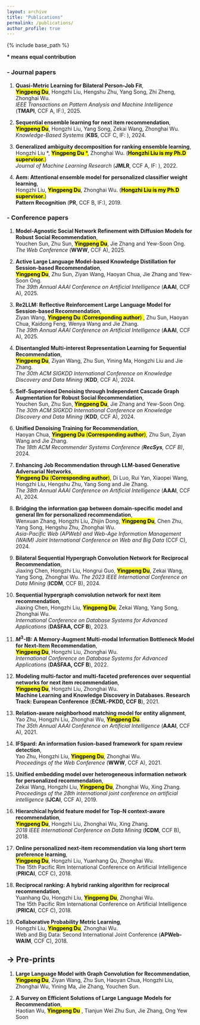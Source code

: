 ```yaml
---
layout: archive
title: "Publications"
permalink: /publications/
author_profile: true
---
```


{% include base_path %}

**$\ast$ means equal contribution**


### - Journal papers

1. **Quasi-Metric Learning for Bilateral Person-Job Fit**,  
**<mark>Yingpeng Du</mark>**, Hongzhi Liu, Hengshu Zhu, Yang Song, Zhi Zheng, Zhonghai Wu.   
*IEEE Transactions on Pattern Analysis and Machine Intelligence* (**TMAPI**, CCF A, IF:), 2025.

2. **Sequential ensemble learning for next item recommendation**,   
<mark>**Yingpeng Du**</mark>, Hongzhi Liu, Yang Song, Zekai Wang, Zhonghai Wu.
*Knowledge-Based Systems* (**KBS**, CCF C, IF: ), 2024.

3. **Generalized ambiguity decomposition for ranking ensemble learning**,   
Hongzhi Liu $\ast$, <mark>**Yingpeng Du** $\ast$</mark>, Zhonghai Wu. (<mark>**Hongzhi Liu is my Ph.D supervisor.**</mark>)   
*Journal of Machine Learning Research* (**JMLR**, CCF A, IF: ), 2022.

4. **Aem: Attentional ensemble model for personalized classifier weight learning**,   
Hongzhi Liu, <mark>**Yingpeng Du**</mark>, Zhonghai Wu. (<mark>**Hongzhi Liu is my Ph.D supervisor.**</mark>)   
**Pattern Recognition** (**PR**, CCF B, IF:), 2019.


### - Conference papers


1. **Model-Agnostic Social Network Refinement with Diffusion Models for Robust Social Recommendation**,   
Youchen Sun, Zhu Sun, <mark>**Yingpeng Du**</mark>, Jie Zhang and Yew-Soon Ong.   
*The Web Conference* (**WWW**, CCF A), 2025.

2. **Active Large Language Model-based Knowledge Distillation for Session-based Recommendation**,   
<mark>**Yingpeng Du**</mark>, Zhu Sun, Ziyan Wang, Haoyan Chua, Jie Zhang and Yew-Soon Ong.   
*The 39th Annual AAAI Conference on Artificial Intelligence* (**AAAI**, CCF A), 2025.

3. **Re2LLM: Reflective Reinforcement Large Language Model for Session-based Recommendation**,   
Ziyan Wang, <mark>**Yingpeng Du** (**Corresponding author**) </mark>, Zhu Sun, Haoyan Chua, Kaidong Feng, Wenya Wang and Jie Zhang.   
*The 39th Annual AAAI Conference on Artificial Intelligence* (**AAAI**, CCF A), 2025.

4. **Disentangled Multi-interest Representation Learning for Sequential Recommendation**,   
<mark>**Yingpeng Du**</mark>, Ziyan Wang, Zhu Sun, Yining Ma, Hongzhi Liu and Jie Zhang.   
*The 30th ACM SIGKDD International Conference on Knowledge Discovery and Data Mining* (**KDD**, CCF A), 2024.

5. **Self-Supervised Denoising through Independent Cascade Graph Augmentation for Robust Social Recommendation**,   
Youchen Sun, Zhu Sun, <mark>**Yingpeng Du**</mark>, Jie Zhang and Yew-Soon Ong.   
*The 30th ACM SIGKDD International Conference on Knowledge Discovery and Data Mining* (**KDD**, CCF A), 2024.

6. **Unified Denoising Training for Recommendation**,   
Haoyan Chua, <mark>**Yingpeng Du** (**Corresponding author**)</mark>, Zhu Sun, Ziyan Wang and Jie Zhang.   
*The 18th ACM Recommender Systems Conference (**RecSys**, CCF B)*, 2024.

7. **Enhancing Job Recommendation through LLM-based Generative Adversarial Networks**,   
<mark>**Yingpeng Du** (**Corresponding author**)</mark>, Di Luo, Rui Yan, Xiaopei Wang, Hongzhi Liu, Hengshu Zhu, Yang Song and Jie Zhang.   
*The 38th Annual AAAI Conference on Artificial Intelligence* (**AAAI**, CCF A), 2024.

8. **Bridging the information gap between domain-specific model and general llm for personalized recommendation**,   
Wenxuan Zhang, Hongzhi Liu, Zhijin Dong, <mark>**Yingpeng Du**</mark>, Chen Zhu, Yang Song, Hengshu Zhu, Zhonghai Wu.   
*Asia-Pacific Web (APWeb) and Web-Age Information Management (WAIM) Joint International Conference on Web and Big Data* (CCF C), 2024.

9. **Bilateral Sequential Hypergraph Convolution Network for Reciprocal Recommendation**,   
Jiaxing Chen, Hongzhi Liu, Hongrui Guo, <mark>**Yingpeng Du**</mark>, Zekai Wang, Yang Song, Zhonghai Wu.
*The 2023 IEEE International Conference on Data Mining* (**ICDM**, CCF B), 2024.

10. **Sequential hypergraph convolution network for next item recommendation**,   
Jiaxing Chen, Hongzhi Liu, <mark>**Yingpeng Du**</mark>, Zekai Wang, Yang Song, Zhonghai Wu.   
*International Conference on Database Systems for Advanced Applications* (**DASFAA, CCF B**), 2023.

11. **$M^3$-IB: A Memory-Augment Multi-modal Information Bottleneck Model for Next-Item Recommendation**,   
<mark>**Yingpeng Du**</mark>, Hongzhi Liu, Zhonghai Wu.   
*International Conference on Database Systems for Advanced Applications* (**DASFAA, CCF B**), 2022.

12. **Modeling multi-factor and multi-faceted preferences over sequential networks for next item recommendation**,   
<mark>**Yingpeng Du**</mark>, Hongzhi Liu, Zhonghai Wu.   
**Machine Learning and Knowledge Discovery in Databases. Research Track: European Conference** (**ECML-PKDD, CCF B**), 2021.

13. **Relation-aware neighborhood matching model for entity alignment**,   
Yao Zhu, Hongzhi Liu, Zhonghai Wu, <mark>**Yingpeng Du**</mark>.   
*The 35th Annual AAAI Conference on Artificial Intelligence* (**AAAI**, CCF A), 2021.

14. **IFSpard: An information fusion-based framework for spam review detection**,   
Yao Zhu, Hongzhi Liu, <mark>**Yingpeng Du**</mark>, Zhonghai Wu.   
*Proceedings of the Web Conference* (**WWW**, CCF A), 2021.

15. **Unified embedding model over heterogeneous information network for personalized recommendation**,   
Zekai Wang, Hongzhi Liu, <mark>**Yingpeng Du**</mark>, Zhonghai Wu, Xing Zhang.   
*Proceedings of the 28th international joint conference on artificial intelligence* (**IJCAI**, CCF A), 2019.

16. **Hierarchical hybrid feature model for Top-N context-aware recommendation**,   
<mark>**Yingpeng Du**</mark>, Hongzhi Liu, Zhonghai Wu, Xing Zhang.   
*2018 IEEE International Conference on Data Mining* (**ICDM**, CCF B), 2018.

17. **Online personalized next-item recommendation via long short term preference learning**,   
<mark>**Yingpeng Du**</mark>, Hongzhi Liu, Yuanhang Qu, Zhonghai Wu.   
The 15th Pacific Rim International Conference on Artificial Intelligence (**PRICAI**, CCF C), 2018.

18. **Reciprocal ranking: A hybrid ranking algorithm for reciprocal recommendation**,   
Yuanhang Qu, Hongzhi Liu, <mark>**Yingpeng Du**</mark>, Zhonghai Wu.   
The 15th Pacific Rim International Conference on Artificial Intelligence (**PRICAI**, CCF C), 2018.

19. **Collaborative Probability Metric Learning**,   
Hongzhi Liu, <mark>**Yingpeng Du**</mark>, Zhonghai Wu.   
Web and Big Data: Second International Joint Conference (**APWeb-WAIM**, CCF C), 2018.





















-> Pre-prints
-----
1. **Large Language Model with Graph Convolution for Recommendation**,   
<mark>**Yingpeng Du**</mark>, Ziyan Wang, Zhu Sun, Haoyan Chua, Hongzhi Liu, Zhonghai Wu, Yining Ma, Jie Zhang, Youchen Sun.

2. **A Survey on Efficient Solutions of Large Language Models for Recommendation**,   
Haotian Wu, <mark>**Yingpeng Du**</mark> , Tianjun Wei Zhu Sun, Jie Zhang, Ong Yew Soon

